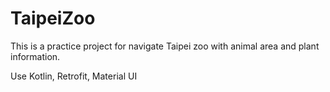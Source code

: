 # TaipeiZoo
This is a practice project for navigate Taipei zoo with animal area and plant information.

Use
Kotlin, Retrofit, Material UI
